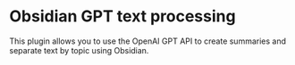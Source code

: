 # Obsidian GPT text processing

This plugin allows you to use the OpenAI GPT API to create summaries and separate text by topic using Obsidian.

